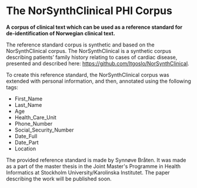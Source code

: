 # The NorSynthClinical PHI Corpus

**A corpus of clinical text which can be used as a reference standard for de-identification of Norwegian clinical text.** 


The reference standard corpus is synthetic and based on the NorSynthClinical corpus. The NorSynthClinical is a synthetic corpus describing patients’ family history relating to cases of cardiac disease, presented and described here: https://github.com/ltgoslo/NorSynthClinical. 

To create this reference standard, the NorSynthClinical corpus was extended with personal information, and then, annotated using the following tags: 
* First_Name
* Last_Name
* Age
* Health_Care_Unit
* Phone_Number
* Social_Security_Number
* Date_Full
* Date_Part
* Location

The provided reference standard is made by Synnøve Bråten. It was made as a part of the master thesis in the Joint Master's Programme in Health Informatics at Stockholm University/Karolinska Institutet. The paper describing the work will be published soon.

